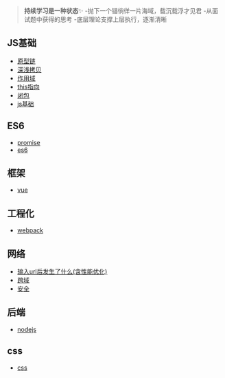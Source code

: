 > **持续学习是一种状态**✨
> -抛下一个锚徜徉一片海域，载沉载浮才见君
> -从面试题中获得的思考
> -底层理论支撑上层执行，逐渐清晰

## JS基础
- [原型链](./原型链.md)
- [深浅拷贝](./深浅拷贝.md)
- [作用域](./作用域.md)
- [this指向](./this指向.md)
- [闭包](./闭包.md)
- [js基础](./js基础.md)
## ES6
- [promise](./promise.md)
- [es6](./es6.md)
## 框架
- [vue](./vue.md)
## 工程化
- [webpack](./webpack.md)
## 网络
- [输入url后发生了什么(含性能优化)](./输入url后发生了什么(含性能优化).md)
- [跨域](./跨域.md)
- [安全](./安全.md)
## 后端
- [nodejs](./nodejs.md)
## css
- [css](./css.md)